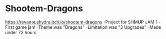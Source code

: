 # Shootem-Dragons
https://revanoushydra.itch.io/shootem-dragons
-Project for SHMUP JAM 1
-First game jam
-Theme was "Dragons"
-Limitation was "3 Upgrades"
-Made under 72 hours
